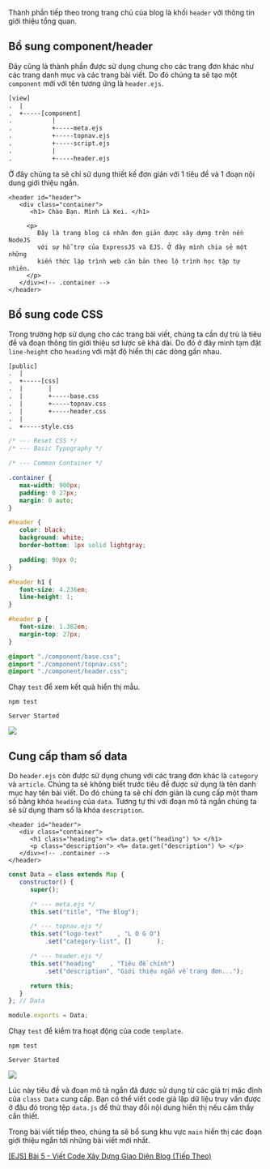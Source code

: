 Thành phần tiếp theo trong trang chủ của blog là khối `header` với thông tin giới thiệu tổng quan.

## Bổ sung component/header

Đây cũng là thành phần được sử dụng chung cho các trang đơn khác như các trang danh mục và các trang bài viết. Do đó chúng ta sẽ tạo một `component` mới với tên tương ứng là `header.ejs`.

```structure.txt
[view]
.  |
.  +-----[component]
.           |
.           +-----meta.ejs
.           +-----topnav.ejs
.           +-----script.ejs
.           |
.           +-----header.ejs
```

Ở đây chúng ta sẽ chỉ sử dụng thiết kế đơn giản với 1 tiêu đề và 1 đoạn nội dung giới thiệu ngắn.

```view/component/header.ejs
<header id="header">
   <div class="container">
      <h1> Chào Bạn. Mình Là Kei. </h1>
     
     <p>
        Đây là trang blog cá nhân đơn giản được xây dựng trên nền NodeJS 
        với sự hỗ trợ của ExpressJS và EJS. Ở đây mình chia sẻ một những
        kiến thức lập trình web căn bản theo lộ trình học tập tự nhiên.
     </p>
   </div><!-- .container -->
</header>
```

## Bổ sung code CSS

Trong trường hợp sử dụng cho các trang bài viết, chúng ta cần dự trù là tiêu đề và đoạn thông tin giới thiệu sơ lược sẽ khá dài. Do đó ở đây mình tạm đặt `line-height` cho `heading` với mật độ hiển thị các dòng gần nhau.

```structure.txt
[public]
.  |
.  +-----[css]
.  |       |
.  |       +-----base.css
.  |       +-----topnav.css
.  |       +-----header.css
.  |
.  +-----style.css
```

```base.css
/* --- Reset CSS */
/* --- Basic Typography */

/* --- Common Container */

.container {
   max-width: 900px;
   padding: 0 27px;
   margin: 0 auto;
}
```

```header.css
#header {
   color: black;
   background: white;
   border-bottom: 1px solid lightgray;

   padding: 90px 0;
}

#header h1 {
   font-size: 4.236em;
   line-height: 1;
}

#header p {
   font-size: 1.382em;
   margin-top: 27px;
}
```

```style.css
@import "./component/base.css";
@import "./component/topnav.css";
@import "./component/header.css";
```

Chạy `test` để xem kết quả hiển thị mẫu.

```CMD|Terminal.io
npm test

Server Started
```

![](https://images.viblo.asia/fe7d0c66-0e3f-443a-99f8-9e297aee4524.png)

## Cung cấp tham số data

Do `header.ejs` còn được sử dụng chung với các trang đơn khác là `category` và `article`. Chúng ta sẽ không biết trước tiêu đề được sử dụng là tên danh mục hay tên bài viết. Do đó chúng ta sẽ chỉ đơn giản là cung cấp một tham số bằng khóa `heading` của `data`. Tương tự thì với đoạn mô tả ngắn chúng ta sẽ sử dụng tham số là khóa `description`.

```view/component/header.ejs
<header id="header">
   <div class="container">
      <h1 class="heading"> <%= data.get("heading") %> </h1>
      <p class="description"> <%= data.get("description") %> </p>
   </div><!-- .container -->
</header>
```

```view/type/Data.js
const Data = class extends Map {
   constructor() {
      super();

      /* --- meta.ejs */
      this.set("title", "The Blog");

      /* --- topnav.ejs */
      this.set("logo-text"    , "L O G O")
          .set("category-list", []       );

      /* --- header.ejs */
      this.set("heading"    , "Tiêu đề chính")
          .set("description", "Giới thiệu ngắn về trang đơn...");

      return this;
   }
}; // Data

module.exports = Data;
```

Chạy `test` để kiểm tra hoạt động của code `template`.

```CMD|Terminal.io
npm test

Server Started
```

![](https://images.viblo.asia/186eb544-710c-4836-9264-64c08d40b38b.png)

Lúc này tiêu đề và đoạn mô tả ngắn đã được sử dụng từ các giá trị mặc định của `class Data` cung cấp.
Bạn có thể viết code giả lập dữ liệu truy vấn được ở đâu đó trong tệp `data.js` để thử thay đổi nội dung
hiển thị nếu cảm thấy cần thiết.

Trong bài viết tiếp theo, chúng ta sẽ bổ sung khu vực `main` hiển thị các đoạn giới thiệu ngắn tới những
bài viết mới nhất.

[[EJS] Bài 5 - Viết Code Xây Dựng Giao Diện Blog (Tiếp Theo)](https://viblo.asia/p/gGJ59r7jKX2)